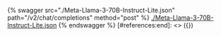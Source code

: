 [#references:start]: <> ({ "template": "openapi" })
{% swagger src="./Meta-Llama-3-70B-Instruct-Lite.json" path="/v2/chat/completions" method="post" %}
[./Meta-Llama-3-70B-Instruct-Lite.json](./Meta-Llama-3-70B-Instruct-Lite.json)
{% endswagger %}
[#references:end]: <> ({})